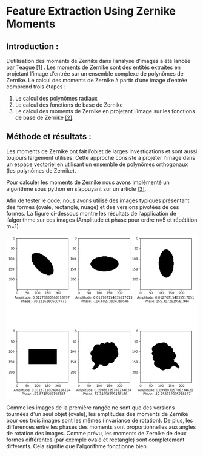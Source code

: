 
# Feature Extraction Using Zernike Moments

## Introduction :
L’utilisation des moments de Zernike dans l’analyse d’images a été lancée par Teague [[1]](https://www.osapublishing.org/josa/viewmedia.cfm?uri=josa-70-8-920&seq=0) . Les moments de Zernike sont des entités extraites en projetant l’image d’entrée sur un ensemble complexe de polynômes de Zernike.
Le calcul des moments de Zernike à partir d’une image d’entrée comprend trois étapes :
1.	Le calcul des polynômes radiaux
2.	Le calcul des fonctions de base de Zernike 
3.	Le calcul des moments de Zernike en projetant l’image sur les fonctions de base de Zernike [[2]](https://www.sciencedirect.com/science/article/abs/pii/S0888327009001228).

## Méthode et résultats :
Les moments de Zernike ont fait l’objet de larges investigations et sont aussi toujours largement utilisés. Cette approche consiste à projeter l’image dans un espace vectoriel en utilisant un ensemble de polynômes orthogonaux (les polynômes de Zernike).


Pour calculer les moments de Zernike nous avons implémenté un algorithme sous python en s’appuyant sur un article [[3]](https://github.com/NoreddineDamane/Computer-Vision/blob/master/Feature%20Extraction%20Using%20Zernike%20Moments/images%2Bdoc/1-s2.0-S0031320306001166-main.pdf).


Afin de tester le code, nous avons utilisé des images typiques présentant des formes (ovale, rectangle, nuage) et des versions pivotées de ces formes. La figure ci-dessous montre les résultats de l’application de l’algorithme sur ces images (Amplitude et phase pour ordre n=5 et répétition m=1).


![alt text](https://github.com/NoreddineDamane/Computer-Vision/blob/master/Feature%20Extraction%20Using%20Zernike%20Moments/output.png?raw=true)

Comme les images de la première rangée ne sont que des versions tournées d'un seul objet (ovale), les amplitudes des moments de Zernike pour ces trois images sont les mêmes (invariance de rotation). De plus, les différences entre les phases des moments sont proportionnelles aux angles de rotation des images. Comme prévu, les moments de Zernike de deux formes différentes (par exemple ovale et rectangle) sont complètement différents. Cela signifie que l'algorithme fonctionne bien.
